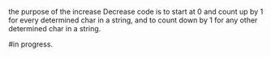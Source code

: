 the purpose of the increase Decrease code is to start at 0 and count up by 1 for every determined char in a string, 
and to count down by 1 for any other determined char in a string.

#in progress.